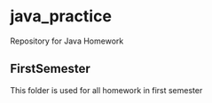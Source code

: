 # java_practice

Repository for Java Homework  

## FirstSemester  
This folder is used for all homework in first semester
